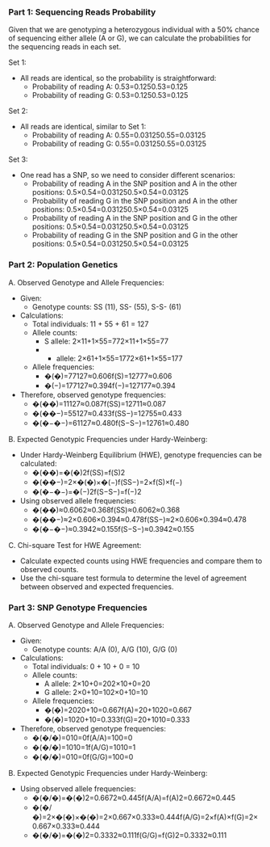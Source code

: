 ### Part 1: Sequencing Reads Probability

Given that we are genotyping a heterozygous individual with a 50% chance of sequencing either allele (A or G), we can calculate the probabilities for the sequencing reads in each set.

Set 1:

* All reads are identical, so the probability is straightforward:
  * Probability of reading A: 0.53=0.1250.53=0.125
  * Probability of reading G: 0.53=0.1250.53=0.125

Set 2:

* All reads are identical, similar to Set 1:
  * Probability of reading A: 0.55=0.031250.55=0.03125
  * Probability of reading G: 0.55=0.031250.55=0.03125

Set 3:

* One read has a SNP, so we need to consider different scenarios:
  * Probability of reading A in the SNP position and A in the other positions: 0.5×0.54=0.031250.5×0.54=0.03125
  * Probability of reading G in the SNP position and A in the other positions: 0.5×0.54=0.031250.5×0.54=0.03125
  * Probability of reading A in the SNP position and G in the other positions: 0.5×0.54=0.031250.5×0.54=0.03125
  * Probability of reading G in the SNP position and G in the other positions: 0.5×0.54=0.031250.5×0.54=0.03125

### Part 2: Population Genetics

A. Observed Genotype and Allele Frequencies:

* Given:
  * Genotype counts: SS (11), SS- (55), S-S- (61)
* Calculations:
  * Total individuals: 11 + 55 + 61 = 127
  * Allele counts:
    * S allele: 2×11+1×55=772×11+1×55=77
    * * allele: 2×61+1×55=1772×61+1×55=177
  * Allele frequencies:
    * �(�)=77127≈0.606f(S)=12777​≈0.606
    * �(−)=177127≈0.394f(−)=127177​≈0.394
* Therefore, observed genotype frequencies:
  * �(��)=11127≈0.087f(SS)=12711​≈0.087
  * �(��−)=55127≈0.433f(SS−)=12755​≈0.433
  * �(�−�−)=61127≈0.480f(S−S−)=12761​≈0.480

B. Expected Genotypic Frequencies under Hardy-Weinberg:

* Under Hardy-Weinberg Equilibrium (HWE), genotype frequencies can be calculated:
  * �(��)=�(�)2f(SS)=f(S)2
  * �(��−)=2×�(�)×�(−)f(SS−)=2×f(S)×f(−)
  * �(�−�−)=�(−)2f(S−S−)=f(−)2
* Using observed allele frequencies:
  * �(��)≈0.6062≈0.368f(SS)≈0.6062≈0.368
  * �(��−)≈2×0.606×0.394≈0.478f(SS−)≈2×0.606×0.394≈0.478
  * �(�−�−)≈0.3942≈0.155f(S−S−)≈0.3942≈0.155

C. Chi-square Test for HWE Agreement:

* Calculate expected counts using HWE frequencies and compare them to observed counts.
* Use the chi-square test formula to determine the level of agreement between observed and expected frequencies.

### Part 3: SNP Genotype Frequencies

A. Observed Genotype and Allele Frequencies:

* Given:
  * Genotype counts: A/A (0), A/G (10), G/G (0)
* Calculations:
  * Total individuals: 0 + 10 + 0 = 10
  * Allele counts:
    * A allele: 2×10+0=202×10+0=20
    * G allele: 2×0+10=102×0+10=10
  * Allele frequencies:
    * �(�)=2020+10=0.667f(A)=20+1020​=0.667
    * �(�)=1020+10=0.333f(G)=20+1010​=0.333
* Therefore, observed genotype frequencies:
  * �(�/�)=010=0f(A/A)=100​=0
  * �(�/�)=1010=1f(A/G)=1010​=1
  * �(�/�)=010=0f(G/G)=100​=0

B. Expected Genotypic Frequencies under Hardy-Weinberg:

* Using observed allele frequencies:
  * �(�/�)=�(�)2=0.6672≈0.445f(A/A)=f(A)2=0.6672≈0.445
  * �(�/�)=2×�(�)×�(�)=2×0.667×0.333≈0.444f(A/G)=2×f(A)×f(G)=2×0.667×0.333≈0.444
  * �(�/�)=�(�)2=0.3332≈0.111f(G/G)=f(G)2=0.3332≈0.111
